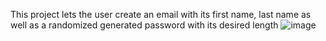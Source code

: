 This project lets the user create an email with its first name, last name as well as a randomized generated password with its desired length
![image](https://github.com/nibbe99/Email-app/assets/137918925/afec7a65-373f-4a38-b42f-1213355c6437)
